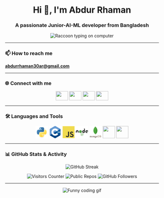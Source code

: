<!-- 👋 Intro Section -->
<h1 align="center">Hi 👋, I'm Abdur Rhaman</h1>
<h3 align="center">A passionate Junior-AI-ML developer from Bangladesh</h3>

<!-- Funny GIF Example (replace link with your own gif) -->
<p align="center">
  <img src="https://media.giphy.com/media/JIX9t2j0ZTN9S/giphy.gif" width="250" alt="Raccoon typing on computer"/>
</p>

---

### 📫 How to reach me
**abdurrhaman30ar@gmail.com**

---

### 🌐 Connect with me
<p align="center">
  <a href="https://twitter.com/YOUR_TWITTER" target="_blank"><img src="https://raw.githubusercontent.com/rahuldkjain/github-profile-readme-generator/master/src/images/icons/Social/twitter.svg" height="30" width="40" /></a>
  <a href="https://linkedin.com/in/YOUR_LINKEDIN" target="_blank"><img src="https://raw.githubusercontent.com/rahuldkjain/github-profile-readme-generator/master/src/images/icons/Social/linked-in-alt.svg" height="30" width="40" /></a>
  <a href="https://fb.com/YOUR_FACEBOOK" target="_blank"><img src="https://raw.githubusercontent.com/rahuldkjain/github-profile-readme-generator/master/src/images/icons/Social/facebook.svg" height="30" width="40" /></a>
  <a href="https://discord.gg/YOUR_DISCORD" target="_blank"><img src="https://raw.githubusercontent.com/rahuldkjain/github-profile-readme-generator/master/src/images/icons/Social/discord.svg" height="30" width="40" /></a>
</p>

---

### 🛠️ Languages and Tools
<p align="center">
  <img src="https://raw.githubusercontent.com/devicons/devicon/master/icons/python/python-original.svg" width="40" height="40"/> 
  <img src="https://raw.githubusercontent.com/devicons/devicon/master/icons/cplusplus/cplusplus-original.svg" width="40" height="40"/>
  <img src="https://raw.githubusercontent.com/devicons/devicon/master/icons/javascript/javascript-original.svg" width="40" height="40"/>
  <img src="https://raw.githubusercontent.com/devicons/devicon/master/icons/nodejs/nodejs-original-wordmark.svg" width="40" height="40"/>
  <img src="https://raw.githubusercontent.com/devicons/devicon/master/icons/mongodb/mongodb-original-wordmark.svg" width="40" height="40"/>
  <img src="https://cdn.worldvectorlogo.com/logos/django.svg" width="40" height="40"/>
  <img src="https://www.vectorlogo.zone/logos/tensorflow/tensorflow-icon.svg" width="40" height="40"/>
</p>

---

### 📊 GitHub Stats & Activity

<p align="center">
  <!-- Streak Stats -->
  <img src="https://streak-stats.demolab.com?user=YOUR_GITHUB_USERNAME&theme=radical&date_format=j%20M%5B%20Y%5D" alt="GitHub Streak"/>
</p>

<p align="center">
  <!-- Profile Views Counter -->
  <img src="https://komarev.com/ghpvc/?username=YOUR_GITHUB_USERNAME&label=Visitors&color=0e75b6&style=for-the-badge" alt="Visitors Counter"/>

  <!-- Repo Counter (manual update for now) -->
  <img src="https://img.shields.io/badge/Public%20Repos-10-blue?style=for-the-badge" alt="Public Repos"/>

  <!-- Followers Counter -->
  <img src="https://img.shields.io/github/followers/YOUR_GITHUB_USERNAME?label=Followers&style=for-the-badge&color=brightgreen" alt="GitHub Followers"/>
</p>

---

<!-- Extra Funny Meme Spot -->
<p align="center">
  <img src="https://media.giphy.com/media/13CoXDiaCcCoyk/giphy.gif" width="200" alt="Funny coding gif"/>
</p>
